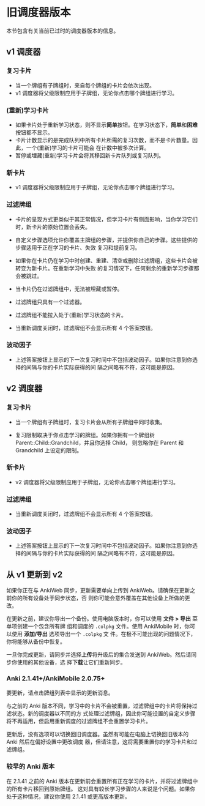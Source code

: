 # 旧调度器版本

本节包含有关当前已过时的调度器版本的信息。

## v1 调度器

### 复习卡片

- 当一个牌组有子牌组时，来自每个牌组的卡片会依次出现。
- v1 调度器将父级限制应用于子牌组，无论你点击哪个牌组进行学习。

### (重新)学习卡片

- 如果卡片处于重新学习状态，则不显示**简单**按钮。在学习状态下，**简单**和**困难**按钮都不显示。
- 卡片计数显示的是完成队列中所有卡片所需的复习次数，而不是卡片数量。因此，一个(重新)学习的卡片可能会
  在计数中被多次计算。
- 暂停或埋藏(重新)学习卡片会将其移回新卡片队列或复习队列。

### 新卡片

- v1 调度器将父级限制应用于子牌组，无论你点击哪个牌组进行学习。

### 过滤牌组

- 卡片的呈现方式更类似于其正常情况，但学习卡片有侧面影响，当你学习它们时，新卡片的原始位置会丢失。

- 自定义步骤选项允许你覆盖主牌组的步骤，并提供你自己的步骤。这些提供的步骤适用于正在学习的卡片、失效
  复习和提前复习。

- 如果你在卡片仍在学习中时创建、重建、清空或删除过滤牌组，这些卡片会被转变为新卡片。在重新学习中失败
  的复习情况下，任何剩余的重新学习步骤都会被跳过。

- 当卡片仍在过滤牌组中，无法被埋藏或暂停。

- 过滤牌组只具有一个过滤器。

- 过滤牌组不能拉入处于(重新)学习状态的卡片。

- 当重新调度关闭时，过滤牌组不会显示所有 4 个答案按钮。

### 波动因子

- 上述答案按钮上显示的下一次复习时间中不包括波动因子。如果你注意到你选择的间隔与你的卡片实际获得的间
  隔之间略有不符，这可能是原因。

## v2 调度器

### 复习卡片

- 当一个牌组有子牌组时，复习卡片会从所有子牌组中同时收集。

- 复习限制取决于你点击学习的牌组。如果你拥有一个牌组树 Parent::Child::Grandchild，并且你选择 Child，
  则忽略你在 Parent 和 Grandchild 上设定的限制。

### 新卡片

- v2 调度器将父级限制应用于子牌组，无论你点击哪个牌组进行学习。

### 过滤牌组

- 当重新调度关闭时，过滤牌组不会显示所有 4 个答案按钮。

### 波动因子

- 上述答案按钮上显示的下一次复习时间中不包括波动因子。如果你注意到你选择的间隔与你的卡片实际获得的间
  隔之间略有不符，这可能是原因。

## 从 v1 更新到 v2

如果你正在与 AnkiWeb 同步，更新需要单向上传到 AnkiWeb。请确保在更新之前你的所有设备处于同步状态，否
则你可能会意外覆盖在其他设备上所做的更改。

在更新之前，建议你导出一个备份。使用电脑版本时，你可以使用 **文件 > 导出** 菜单项创建一个包含所有牌
组和调度的 `.colpkg` 文件。使用 AnkiMobile 时，你可以使用 **添加/导出** 选项导出一个 `.colpkg` 文
件。在极不可能出现的问题情况下，你将能够从备份中恢复。

一旦你完成更新，请同步并选择**上传**将升级后的集合发送到 AnkiWeb。然后请同步你使用的其他设备，选
择**下载**让它们重新同步。

### Anki 2.1.41+/AnkiMobile 2.0.75+

要更新，请点击牌组列表中显示的更新消息。

与之前的 Anki 版本不同，学习中的卡片不会被重置，过滤牌组中的卡片将保持过滤状态。新的调度器以不同的方
式处理过滤牌组，因此你可能设置的自定义步骤将不再适用，但启用重新调度的过滤牌组不会重置学习卡片。

更新后，没有选项可以切换回旧调度器。虽然有可能在电脑上切换回旧版本的 Anki 然后在偏好设置中更改调度
器，但请注意，这将需要重置你的学习卡片和过滤牌组。

### 较早的 Anki 版本

在 2.1.41 之前的 Anki 版本在更新前会重置所有正在学习的卡片，并将过滤牌组中的所有卡片移回到原始牌组。
这对具有较长学习步骤的人来说是个问题。如果你处于这种情况，建议你使用 2.1.41 或更高版本更新。

